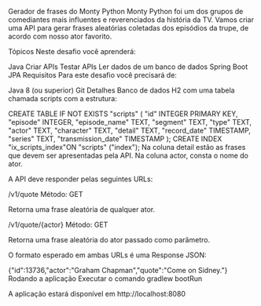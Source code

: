 Gerador de frases do Monty Python
Monty Python foi um dos grupos de comediantes mais influentes e reverenciados da história da TV. Vamos criar uma API para gerar frases aleatórias coletadas dos episódios da trupe, de acordo com nosso ator favorito.

Tópicos
Neste desafio você aprenderá:

Java
Criar APIs
Testar APIs
Ler dados de um banco de dados
Spring Boot
JPA
Requisitos
​Para este desafio você precisará de:

Java 8 (ou superior)
Git
Detalhes
Banco de dados H2 com uma tabela chamada scripts com a estrutura:

CREATE TABLE IF NOT EXISTS "scripts" (
  "id" INTEGER PRIMARY KEY,
  "episode" INTEGER,
  "episode_name" TEXT,
  "segment" TEXT,
  "type" TEXT,
  "actor" TEXT,
  "character" TEXT,
  "detail" TEXT,
  "record_date" TIMESTAMP,
  "series" TEXT,
  "transmission_date" TIMESTAMP
);
CREATE INDEX "ix_scripts_index"ON "scripts" ("index");
Na coluna detail estão as frases que devem ser apresentadas pela API. Na coluna actor, consta o nome do ator.

A API deve responder pelas seguintes URLs:

/v1/quote
Método: GET

Retorna uma frase aleatória de qualquer ator.

/v1/quote/{actor}
Método: GET

Retorna uma frase aleatória do ator passado como parâmetro.

O formato esperado em ambas URLs é uma Response JSON:

{"id":13736,"actor":"Graham Chapman","quote":"Come on Sidney."}
Rodando a aplicação
Executar o comando gradlew bootRun

A aplicação estará disponível em http://localhost:8080
